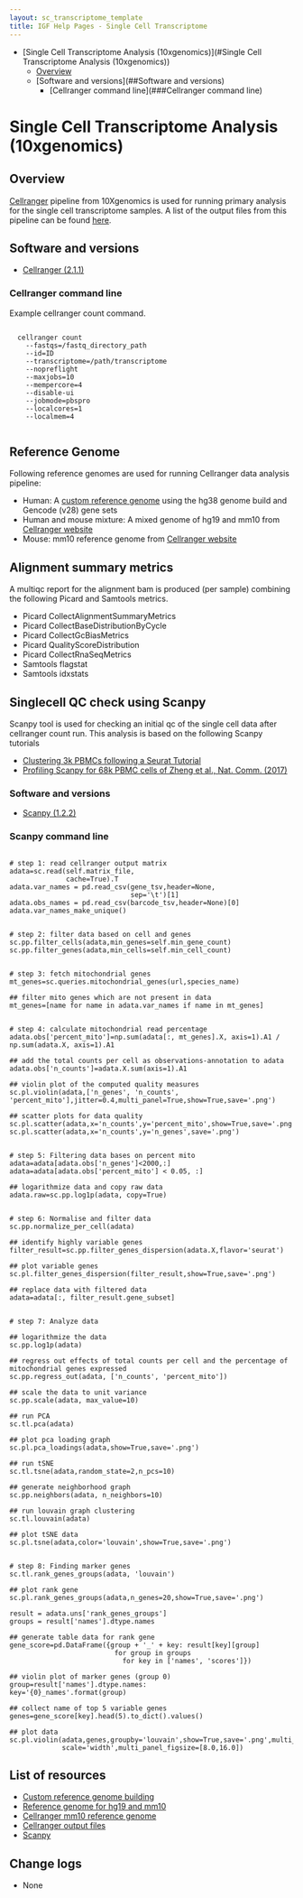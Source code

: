 ```yaml
---
layout: sc_transcriptome_template
title: IGF Help Pages - Single Cell Transcriptome
---
```

* [Single Cell Transcriptome Analysis (10xgenomics)](#Single Cell Transcriptome Analysis (10xgenomics))
  * [Overview](##Overview)
  * [Software and versions](##Software and versions)
    * [Cellranger command line](###Cellranger command line) 

# Single Cell Transcriptome Analysis (10xgenomics)

## Overview

[Cellranger]((https://support.10xgenomics.com/single-cell-gene-expression/software/downloads/latest)) pipeline from 10Xgenomics is used for running primary analysis for the single cell transcriptome samples. A list of the output files from this pipeline can be found [here](https://support.10xgenomics.com/single-cell-gene-expression/software/pipelines/latest/output/overview).

## Software and versions

* [Cellranger (2.1.1)](https://support.10xgenomics.com/single-cell-gene-expression/software/downloads/latest)

### Cellranger command line
Example cellranger count command.

<pre><code>
  cellranger count 
    --fastqs=/fastq_directory_path 
    --id=ID 
    --transcriptome=/path/transcriptome
    --nopreflight 
    --maxjobs=10 
    --mempercore=4 
    --disable-ui 
    --jobmode=pbspro 
    --localcores=1 
    --localmem=4
    
</code></pre>


## Reference Genome

Following reference genomes are used for running Cellranger data analysis pipeline:

* Human: A [custom reference genome](https://support.10xgenomics.com/single-cell-gene-expression/software/pipelines/latest/advanced/references) using the hg38 genome build and Gencode (v28) gene sets
* Human and mouse mixture:  A mixed genome of hg19 and mm10 from [Cellranger website](http://cf.10xgenomics.com/supp/cell-exp/refdata-cellranger-hg19-and-mm10-2.1.0.tar.gz)
* Mouse: mm10 reference genome from [Cellranger website](http://cf.10xgenomics.com/supp/cell-exp/refdata-cellranger-mm10-2.1.0.tar.gz)


## Alignment summary metrics

A multiqc report for the alignment bam is produced (per sample) combining the following Picard and Samtools metrics.

* Picard CollectAlignmentSummaryMetrics
* Picard CollectBaseDistributionByCycle
* Picard CollectGcBiasMetrics
* Picard QualityScoreDistribution
* Picard CollectRnaSeqMetrics
* Samtools flagstat
* Samtools idxstats

## Singlecell QC check using Scanpy

Scanpy tool is used for checking an initial qc of the single cell data after cellranger count run. This analysis is based on the following Scanpy tutorials

 * [Clustering 3k PBMCs following a Seurat Tutorial](https://nbviewer.jupyter.org/github/theislab/scanpy_usage/blob/master/170505_seurat/seurat.ipynb)
 * [Profiling Scanpy for 68k PBMC cells of Zheng et al., Nat. Comm. (2017)](https://nbviewer.jupyter.org/github/theislab/scanpy_usage/blob/master/170503_zheng17/zheng17.ipynb)

### Software and versions

* [Scanpy (1.2.2)](https://scanpy.readthedocs.io/en/latest/)

### Scanpy command line

<pre><code>
# step 1: read cellranger output matrix
adata=sc.read(self.matrix_file,
              cache=True).T
adata.var_names = pd.read_csv(gene_tsv,header=None,
                              sep='\t')[1]
adata.obs_names = pd.read_csv(barcode_tsv,header=None)[0]
adata.var_names_make_unique()


# step 2: filter data based on cell and genes
sc.pp.filter_cells(adata,min_genes=self.min_gene_count)
sc.pp.filter_genes(adata,min_cells=self.min_cell_count)


# step 3: fetch mitochondrial genes
mt_genes=sc.queries.mitochondrial_genes(url,species_name)

## filter mito genes which are not present in data
mt_genes=[name for name in adata.var_names if name in mt_genes]           


# step 4: calculate mitochondrial read percentage
adata.obs['percent_mito']=np.sum(adata[:, mt_genes].X, axis=1).A1 / np.sum(adata.X, axis=1).A1

## add the total counts per cell as observations-annotation to adata
adata.obs['n_counts']=adata.X.sum(axis=1).A1

## violin plot of the computed quality measures                   
sc.pl.violin(adata,['n_genes', 'n_counts', 'percent_mito'],jitter=0.4,multi_panel=True,show=True,save='.png')                                                 

## scatter plots for data quality    
sc.pl.scatter(adata,x='n_counts',y='percent_mito',show=True,save='.png')                                                    
sc.pl.scatter(adata,x='n_counts',y='n_genes',save='.png')                                                


# step 5: Filtering data bases on percent mito
adata=adata[adata.obs['n_genes']<2000,:]
adata=adata[adata.obs['percent_mito'] < 0.05, :]

## logarithmize data and copy raw data
adata.raw=sc.pp.log1p(adata, copy=True)                                   


# step 6: Normalise and filter data
sc.pp.normalize_per_cell(adata)

## identify highly variable genes
filter_result=sc.pp.filter_genes_dispersion(adata.X,flavor='seurat')

## plot variable genes            
sc.pl.filter_genes_dispersion(filter_result,show=True,save='.png')                                

## replace data with filtered data
adata=adata[:, filter_result.gene_subset]                                 


# step 7: Analyze data

## logarithmize the data
sc.pp.log1p(adata)

## regress out effects of total counts per cell and the percentage of mitochondrial genes expressed                                                        
sc.pp.regress_out(adata, ['n_counts', 'percent_mito'])  

## scale the data to unit variance                  
sc.pp.scale(adata, max_value=10)

## run PCA                                       
sc.tl.pca(adata)

## plot pca loading graph                                                          
sc.pl.pca_loadings(adata,show=True,save='.png')                                           

## run tSNE
sc.tl.tsne(adata,random_state=2,n_pcs=10)                       

## generate neighborhood graph                               
sc.pp.neighbors(adata, n_neighbors=10)

## run louvain graph clustering                                  
sc.tl.louvain(adata)

## plot tSNE data                                                  
sc.pl.tsne(adata,color='louvain',show=True,save='.png')                                                   


# step 8: Finding marker genes
sc.tl.rank_genes_groups(adata, 'louvain')

## plot rank gene
sc.pl.rank_genes_groups(adata,n_genes=20,show=True,save='.png')                                      

result = adata.uns['rank_genes_groups']
groups = result['names'].dtype.names

## generate table data for rank gene
gene_score=pd.DataFrame({group + '_' + key: result[key][group]
                          for group in groups 
                            for key in ['names', 'scores']})               

## violin plot of marker genes (group 0)
group=result['names'].dtype.names:
key='{0}_names'.format(group)

## collect name of top 5 variable genes
genes=gene_score[key].head(5).to_dict().values()

## plot data
sc.pl.violin(adata,genes,groupby='louvain',show=True,save='.png',multi_panel=False,
             scale='width',multi_panel_figsize=[8.0,16.0])     </code></pre>

## List of resources

* [Custom reference genome building](https://support.10xgenomics.com/single-cell-gene-expression/software/pipelines/latest/advanced/references)
* [Reference genome for hg19 and mm10](http://cf.10xgenomics.com/supp/cell-exp/refdata-cellranger-hg19-and-mm10-2.1.0.tar.gz)
* [Cellranger mm10 reference genome](http://cf.10xgenomics.com/supp/cell-exp/refdata-cellranger-mm10-2.1.0.tar.gz)
* [Cellranger output files](https://support.10xgenomics.com/single-cell-gene-expression/software/pipelines/latest/output/overview)
* [Scanpy](https://scanpy.readthedocs.io/en/latest/)

## Change logs

* None
